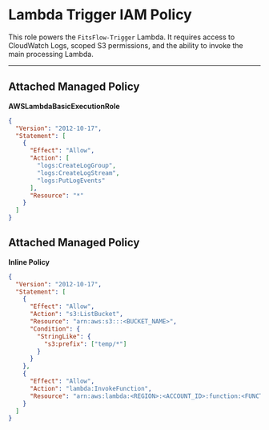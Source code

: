 # Lambda Trigger IAM Policy

This role powers the `FitsFlow-Trigger` Lambda. It requires access to CloudWatch Logs, scoped S3 permissions, and the ability to invoke the main processing Lambda.

---

## Attached Managed Policy

**AWSLambdaBasicExecutionRole**

```json
{
  "Version": "2012-10-17",
  "Statement": [
    {
      "Effect": "Allow",
      "Action": [
        "logs:CreateLogGroup",
        "logs:CreateLogStream",
        "logs:PutLogEvents"
      ],
      "Resource": "*"
    }
  ]
}
```

## Attached Managed Policy

**Inline Policy**

```json
{
  "Version": "2012-10-17",
  "Statement": [
    {
      "Effect": "Allow",
      "Action": "s3:ListBucket",
      "Resource": "arn:aws:s3:::<BUCKET_NAME>",
      "Condition": {
        "StringLike": {
          "s3:prefix": ["temp/*"]
        }
      }
    },
    {
      "Effect": "Allow",
      "Action": "lambda:InvokeFunction",
      "Resource": "arn:aws:lambda:<REGION>:<ACCOUNT_ID>:function:<FUNCTION_NAME>"
    }
  ]
}
```
